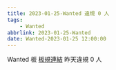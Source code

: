 ```yaml
---
title: 2023-01-25-Wanted 違規 0 人
tags:
    - Wanted
abbrlink: 2023-01-25-Wanted
date: Wanted-2023-01-25 12:00:00
---
```

Wanted 板 [板規連結](https://www.ptt.cc/bbs/Wanted/M.1608829773.A.D3B.html)
昨天違規 0 人
